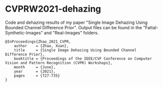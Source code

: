 # CVPRW2021-dehazing

Code and dehazing results of my paper "Single Image Dehazing Using Bounded Channel Difference Prior". 
Output files can be found in the "Fattal-Synthetic-Images" and "Real-Images" folders.

```
@InProceedings{Zhao_2021_CVPR,
    author    = {Zhao, Xuan},
    title     = {Single Image Dehazing Using Bounded Channel Difference Prior},
    booktitle = {Proceedings of the IEEE/CVF Conference on Computer Vision and Pattern Recognition (CVPR) Workshops},
    month     = {June},
    year      = {2021},
    pages     = {727-735}
}

```
